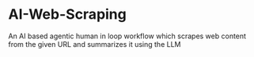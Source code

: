 # AI-Web-Scraping
An AI based agentic human in loop workflow which scrapes web content from the given URL and summarizes it using the LLM
